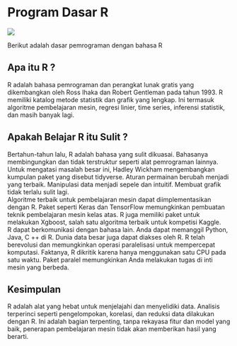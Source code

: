 # Program Dasar R
<img align="center" src= https://lh3.googleusercontent.com/proxy/-q5G1z7SaqgSaE84cinqCIpVWJ1BNp23rtdR9XVVpOvISbfge0D97_oxlm4NYtvQ3kbhahVrbTvyj1oqVUUHb4X4Q7uhUMKhCdh58jlcOYY3MEu8p9Ef7wBWJRPnxdc5H8Je4eZWxOpYtg>

Berikut adalah dasar pemrograman dengan bahasa R

## Apa itu R ?
R adalah bahasa pemrograman dan perangkat lunak gratis yang dikembangkan oleh Ross Ihaka dan Robert Gentleman pada tahun 1993. R memiliki katalog metode statistik dan grafik yang lengkap. Ini termasuk algoritme pembelajaran mesin, regresi linier, time series, inferensi statistik, dan masih banyak lagi. <br>

## Apakah Belajar R itu Sulit ?
Bertahun-tahun lalu, R adalah bahasa yang sulit dikuasai. Bahasanya membingungkan dan tidak terstruktur seperti alat pemrograman lainnya. Untuk mengatasi masalah besar ini, Hadley Wickham mengembangkan kumpulan paket yang disebut tidyverse. Aturan permainan berubah menjadi yang terbaik. Manipulasi data menjadi sepele dan intuitif. Membuat grafik tidak terlalu sulit lagi.<br>
Algoritme terbaik untuk pembelajaran mesin dapat diimplementasikan dengan R. Paket seperti Keras dan TensorFlow memungkinkan pembuatan teknik pembelajaran mesin kelas atas. R juga memiliki paket untuk melakukan Xgboost, salah satu algoritma terbaik untuk kompetisi Kaggle.<br>
R dapat berkomunikasi dengan bahasa lain. Anda dapat memanggil Python, Java, C ++ di R. Dunia data besar juga dapat diakses oleh R. R telah berevolusi dan memungkinkan operasi paralelisasi untuk mempercepat komputasi. Faktanya, R dikritik karena hanya menggunakan satu CPU pada satu waktu. Paket paralel memungkinkan Anda melakukan tugas di inti mesin yang berbeda.<br>

## Kesimpulan
R adalah alat yang hebat untuk menjelajahi dan menyelidiki data. Analisis terperinci seperti pengelompokan, korelasi, dan reduksi data dilakukan dengan R. Ini adalah bagian terpenting, tanpa rekayasa fitur dan model yang baik, penerapan pembelajaran mesin tidak akan memberikan hasil yang berarti.
